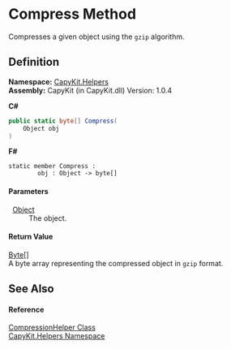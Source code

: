 # Compress Method


Compresses a given object using the `gzip` algorithm.



## Definition
**Namespace:** <a href="N_CapyKit_Helpers.md">CapyKit.Helpers</a>  
**Assembly:** CapyKit (in CapyKit.dll) Version: 1.0.4

**C#**
``` C#
public static byte[] Compress(
	Object obj
)
```
**F#**
``` F#
static member Compress : 
        obj : Object -> byte[] 
```



#### Parameters
<dl><dt>  <a href="https://learn.microsoft.com/dotnet/api/system.object" target="_blank" rel="noopener noreferrer">Object</a></dt><dd>The object.</dd></dl>

#### Return Value
<a href="https://learn.microsoft.com/dotnet/api/system.byte" target="_blank" rel="noopener noreferrer">Byte</a>[]  
A byte array representing the compressed object in `gzip` format.

## See Also


#### Reference
<a href="T_CapyKit_Helpers_CompressionHelper.md">CompressionHelper Class</a>  
<a href="N_CapyKit_Helpers.md">CapyKit.Helpers Namespace</a>  
